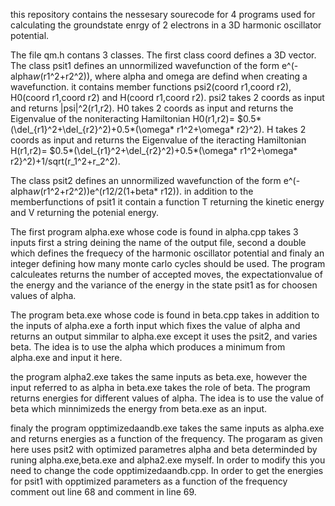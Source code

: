 this repository contains the nessesary sourecode for 4 programs used for calculating the groundstate enrgy of 2 electrons in a 3D harmonic oscillator potential.

The file qm.h contans 3 classes. The first class coord defines a 3D vector. 
The class psit1 defines an unnormilized wavefunction of the form e^(-alpha*w*(r1^2+r2^2)), where alpha and omega are defind when creating a wavefunction.
it contains member functions psi2(coord r1,coord r2), H0(coord r1,coord r2) and H(coord r1,coord r2). psi2 takes 2 coords as input and returns |psi|^2(r1,r2).
H0 takes  2 coords as input and returns the Eigenvalue of the noniteracting Hamiltonian H0(r1,r2)= $0.5*(\del_{r1}^2+\del_{r2}^2)+0.5*(\omega* r1^2+\omega* r2}^2).
H takes  2 coords as input and returns the Eigenvalue of the iteracting Hamiltonian H(r1,r2)= $0.5*(\del_{r1}^2+\del_{r2}^2)+0.5*(\omega* r1^2+\omega* r2}^2)+1/sqrt(r_1^2+r_2^2).

The class psit2 defines an unnormilized wavefunction of the form e^(-alpha*w*(r1^2+r2^2))e^(r12/2(1+beta* r12)).
in addition to the memberfunctions of psit1 it contain a function T returning the kinetic energy and V returning the potenial energy. 

The first program alpha.exe whose code is found in alpha.cpp takes 3 inputs first a string deining the name of the output file, second a double which defines the frequecy of the harmonic oscillator potential and finaly an integer defining how many monte carlo cycles  should be used. The program calculeates returns the number of accepted moves, the expectationvalue of the energy and the variance of the energy in the state psit1 as for choosen values of alpha.

The program beta.exe whose code is found in beta.cpp takes in addition to the inputs of alpha.exe a forth input which fixes the value of alpha and returns an output simmilar to alpha.exe except it uses the psit2, and varies beta. The idea is to use the alpha which produces a minimum from alpha.exe and input it here. 

the program alpha2.exe takes the same inputs as beta.exe, however the input referred to as alpha in beta.exe takes the role of beta. The program returns energies for different values of alpha. The idea is to use the value of beta which minnimizeds the energy from beta.exe as an input.

finaly the program opptimizedaandb.exe takes the same inputs as alpha.exe and returns energies as a function of the frequency. The progaram as given here uses psit2 with optimized parametres alpha and beta determinded by runing alpha.exe,beta.exe and alpha2.exe myself. In order to modify this you need to change the code opptimizedaandb.cpp.
In order to get the energies for psit1 with opptimized parameters as a function of the frequency comment out line 68 and comment in line 69.
